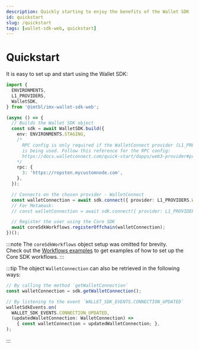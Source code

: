 ```yaml
---
description: Quickly starting to enjoy the benefits of the Wallet SDK
id: quickstart
slug: /quickstart
tags: [wallet-sdk-web, quickstart]
---
```


# Quickstart

It is easy to set up and start using the Wallet SDK:

```ts
import {
  ENVIRONMENTS,
  L1_PROVIDERS,
  WalletSDK,
} from '@imtbl/imx-wallet-sdk-web';

(async () => {
  // Builds the Wallet SDK object
  const sdk = await WalletSDK.build({
    env: ENVIRONMENTS.STAGING,
    /*
      RPC config is only required if the WalletConnect provider (L1_PROVIDERS.WALLET_CONNECT)
      is being used. Follow this reference for the RPC config:
      https://docs.walletconnect.com/quick-start/dapps/web3-provider#provider-options
    */
    rpc: {
      3: 'https://ropsten.mycustomnode.com',
    },
  });

  // Connects on the chosen provider - WalletConnect
  const walletConnection = await sdk.connect({ provider: L1_PROVIDERS.WALLET_CONNECT });
  // For Metamask:
  // const walletConnection = await sdk.connect({ provider: L1_PROVIDERS.METAMASK });

  // Register the user using the Core SDK
  await coreSdkWorkflows.registerOffchain(walletConnection);
})();
```

:::note
The `coreSdkWorkflows` object setup was omitted for brevity. <br/>
Check out the [Workflows examples](/sdk-docs/wallet-sdk-web/code-examples#workflows) to get examples of how to set up the Core SDK workflows.
:::

:::tip
The object `WalletConnection` can also be retrieved in the following ways:
```ts
// By calling the method `getWalletConnection`
const walletConnection = sdk.getWalletConnection();

// By listening to the event `WALLET_SDK_EVENTS.CONNECTION_UPDATED`
walletSdkEvents.on(
  WALLET_SDK_EVENTS.CONNECTION_UPDATED,
  (updatedWalletConnection: WalletConnection) =>
    { const walletConnection = updatedWalletConnection; },
);
```
:::
